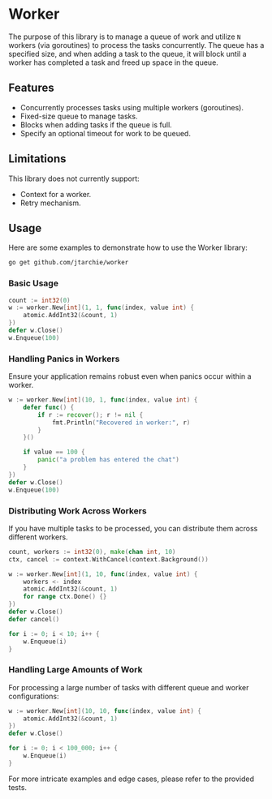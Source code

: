 # Worker

The purpose of this library is to manage a queue of work and utilize `N` workers
(via goroutines) to process the tasks concurrently. The queue has a specified
size, and when adding a task to the queue, it will block until a worker has
completed a task and freed up space in the queue.

## Features

- Concurrently processes tasks using multiple workers (goroutines).
- Fixed-size queue to manage tasks.
- Blocks when adding tasks if the queue is full.
- Specify an optional timeout for work to be queued.

## Limitations

This library does not currently support:

- Context for a worker.
- Retry mechanism.

## Usage

Here are some examples to demonstrate how to use the Worker library:

```bash
go get github.com/jtarchie/worker
```

### Basic Usage

```go
count := int32(0)
w := worker.New[int](1, 1, func(index, value int) {
	atomic.AddInt32(&count, 1)
})
defer w.Close()
w.Enqueue(100)
```

### Handling Panics in Workers

Ensure your application remains robust even when panics occur within a worker.

```go
w := worker.New[int](10, 1, func(index, value int) {
	defer func() {
		if r := recover(); r != nil {
			fmt.Println("Recovered in worker:", r)
		}
	}()

	if value == 100 {
		panic("a problem has entered the chat")
	}
})
defer w.Close()
w.Enqueue(100)
```

### Distributing Work Across Workers

If you have multiple tasks to be processed, you can distribute them across
different workers.

```go
count, workers := int32(0), make(chan int, 10)
ctx, cancel := context.WithCancel(context.Background())

w := worker.New[int](1, 10, func(index, value int) {
	workers <- index
	atomic.AddInt32(&count, 1)
	for range ctx.Done() {}
})
defer w.Close()
defer cancel()

for i := 0; i < 10; i++ {
	w.Enqueue(i)
}
```

### Handling Large Amounts of Work

For processing a large number of tasks with different queue and worker
configurations:

```go
w := worker.New[int](10, 10, func(index, value int) {
	atomic.AddInt32(&count, 1)
})
defer w.Close()

for i := 0; i < 100_000; i++ {
	w.Enqueue(i)
}
```

For more intricate examples and edge cases, please refer to the provided tests.
